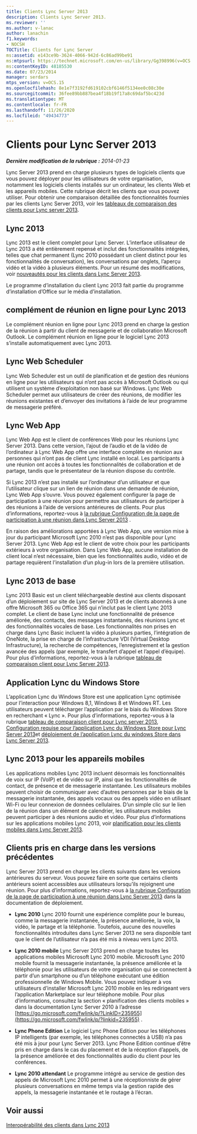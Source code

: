 ```yaml
---
title: Clients Lync Server 2013
description: Clients Lync Server 2013.
ms.reviewer: ''
ms.author: v-lanac
author: lanachin
f1.keywords:
- NOCSH
TOCTitle: Clients for Lync Server
ms:assetid: e143ce9b-3624-4066-942d-6c86ad99be91
ms:mtpsurl: https://technet.microsoft.com/en-us/library/Gg398996(v=OCS.15)
ms:contentKeyID: 48185530
ms.date: 07/23/2014
manager: serdars
mtps_version: v=OCS.15
ms.openlocfilehash: 8e1e7f3192fd619102cbf6146f5134ee0c08c30e
ms.sourcegitcommit: 36fee89bb887bea4f18b19f17a8c69daf5bc423d
ms.translationtype: MT
ms.contentlocale: fr-FR
ms.lasthandoff: 11/26/2020
ms.locfileid: "49434773"
---
```

# <a name="clients-for-lync-server-2013"></a>Clients pour Lync Server 2013

<div data-xmlns="http://www.w3.org/1999/xhtml">

<div class="topic" data-xmlns="http://www.w3.org/1999/xhtml" data-msxsl="urn:schemas-microsoft-com:xslt" data-cs="https://msdn.microsoft.com/">

<div data-asp="https://msdn2.microsoft.com/asp">



</div>

<div id="mainSection">

<div id="mainBody">

<span> </span>

_**Dernière modification de la rubrique :** 2014-01-23_

Lync Server 2013 prend en charge plusieurs types de logiciels clients que vous pouvez déployer pour les utilisateurs de votre organisation, notamment les logiciels clients installés sur un ordinateur, les clients Web et les appareils mobiles. Cette rubrique décrit les clients que vous pouvez utiliser. Pour obtenir une comparaison détaillée des fonctionnalités fournies par les clients Lync Server 2013, voir les [tableaux de comparaison des clients pour Lync server 2013](lync-server-2013-desktop-client-comparison-tables.md).

<div>

## <a name="lync-2013"></a>Lync 2013

Lync 2013 est le client complet pour Lync Server. L’interface utilisateur de Lync 2013 a été entièrement repensé et inclut des fonctionnalités intégrées, telles que chat permanent (Lync 2010 possédant un client distinct pour les fonctionnalités de conversation), les conversations par onglets, l’aperçu vidéo et la vidéo à plusieurs éléments. Pour un résumé des modifications, voir [nouveautés pour les clients dans Lync Server 2013](lync-server-2013-what-s-new-for-clients.md).

Le programme d’installation du client Lync 2013 fait partie du programme d’installation d’Office sur le média d’installation.

</div>

<div>

## <a name="online-meeting-add-in-for-lync-2013"></a>complément de réunion en ligne pour Lync 2013

Le complément réunion en ligne pour Lync 2013 prend en charge la gestion de la réunion à partir du client de messagerie et de collaboration Microsoft Outlook. Le complément réunion en ligne pour le logiciel Lync 2013 s’installe automatiquement avec Lync 2013.

</div>

<div>

## <a name="lync-web-scheduler"></a>Lync Web Scheduler

Lync Web Scheduler est un outil de planification et de gestion des réunions en ligne pour les utilisateurs qui n’ont pas accès à Microsoft Outlook ou qui utilisent un système d’exploitation non basé sur Windows. Lync Web Scheduler permet aux utilisateurs de créer des réunions, de modifier les réunions existantes et d’envoyer des invitations à l’aide de leur programme de messagerie préféré.

</div>

<div>

## <a name="lync-web-app"></a>Lync Web App

Lync Web App est le client de conférences Web pour les réunions Lync Server 2013. Dans cette version, l’ajout de l’audio et de la vidéo de l’ordinateur à Lync Web App offre une interface complète en réunion aux personnes qui n’ont pas de client Lync installé en local. Les participants à une réunion ont accès à toutes les fonctionnalités de collaboration et de partage, tandis que le présentateur de la réunion dispose du contrôle.

Si Lync 2013 n’est pas installé sur l’ordinateur d’un utilisateur et que l’utilisateur clique sur un lien de réunion dans une demande de réunion, Lync Web App s’ouvre. Vous pouvez également configurer la page de participation à une réunion pour permettre aux utilisateurs de participer à des réunions à l’aide de versions antérieures de clients. Pour plus d’informations, reportez-vous à [la rubrique Configuration de la page de participation à une réunion dans Lync Server 2013](lync-server-2013-configuring-the-meeting-join-page.md) .

En raison des améliorations apportées à Lync Web App, une version mise à jour du participant Microsoft Lync 2010 n’est pas disponible pour Lync Server 2013. Lync Web App est le client de votre choix pour les participants extérieurs à votre organisation. Dans Lync Web App, aucune installation de client local n’est nécessaire, bien que les fonctionnalités audio, vidéo et de partage requièrent l’installation d’un plug-in lors de la première utilisation.

</div>

<div>

## <a name="lync-2013-basic"></a>Lync 2013 de base

Lync 2013 Basic est un client téléchargeable destiné aux clients disposant d’un déploiement sur site de Lync Server 2013 et de clients abonnés à une offre Microsoft 365 ou Office 365 qui n’inclut pas le client Lync 2013 complet. Le client de base Lync inclut une fonctionnalité de présence améliorée, des contacts, des messages instantanés, des réunions Lync et des fonctionnalités vocales de base. Les fonctionnalités non prises en charge dans Lync Basic incluent la vidéo à plusieurs parties, l’intégration de OneNote, la prise en charge de l’infrastructure VDI (Virtual Desktop Infrastructure), la recherche de compétences, l’enregistrement et la gestion avancée des appels (par exemple, le transfert d’appel et l’appel d’équipe). Pour plus d’informations, reportez-vous à la rubrique [tableau de comparaison client pour Lync Server 2013](lync-server-2013-desktop-client-comparison-tables.md).

</div>

<div>

## <a name="lync-windows-store-app"></a>Application Lync du Windows Store

L’application Lync du Windows Store est une application Lync optimisée pour l’interaction pour Windows 8,1, Windows 8 et Windows RT. Les utilisateurs peuvent télécharger l’application par le biais du Windows Store en recherchant « Lync ». Pour plus d’informations, reportez-vous à la rubrique [tableau de comparaison client pour Lync server 2013](lync-server-2013-desktop-client-comparison-tables.md), [Configuration requise pour l’application Lync du Windows Store pour Lync Server 2013](lync-server-2013-lync-windows-store-app-requirements.md)et [déploiement de l’application Lync du windows Store dans Lync Server 2013](lync-server-2013-deploying-lync-windows-store-app.md).

</div>

<div>

## <a name="lync-2013-for-mobile-devices"></a>Lync 2013 pour les appareils mobiles

Les applications mobiles Lync 2013 incluent désormais les fonctionnalités de voix sur IP (VoIP) et de vidéo sur IP, ainsi que les fonctionnalités de contact, de présence et de messagerie instantanée. Les utilisateurs mobiles peuvent choisir de communiquer avec d’autres personnes par le biais de la messagerie instantanée, des appels vocaux ou des appels vidéo en utilisant Wi-Fi ou leur connexion de données cellulaires. D’un simple clic sur le lien de la réunion dans un élément de calendrier, les utilisateurs mobiles peuvent participer à des réunions audio et vidéo. Pour plus d’informations sur les applications mobiles Lync 2013, voir [planification pour les clients mobiles dans Lync Server 2013](lync-server-2013-planning-for-mobile-clients.md).

</div>

<div>

## <a name="supported-clients-from-previous-releases"></a>Clients pris en charge dans les versions précédentes

Lync Server 2013 prend en charge les clients suivants dans les versions antérieures du serveur. Vous pouvez faire en sorte que certains clients antérieurs soient accessibles aux utilisateurs lorsqu’ils rejoignent une réunion. Pour plus d’informations, reportez-vous à [la rubrique Configuration de la page de participation à une réunion dans Lync Server 2013](lync-server-2013-configuring-the-meeting-join-page.md) dans la documentation de déploiement.

  - **Lync 2010**   Lync 2010 fournit une expérience complète pour le bureau, comme la messagerie instantanée, la présence améliorée, la voix, la vidéo, le partage et la téléphonie. Toutefois, aucune des nouvelles fonctionnalités introduites dans Lync Server 2013 ne sera disponible tant que le client de l’utilisateur n’a pas été mis à niveau vers Lync 2013.

  - **Lync 2010 mobile**   Lync Server 2013 prend en charge toutes les applications mobiles Microsoft Lync 2010 mobile. Microsoft Lync 2010 mobile fournit la messagerie instantanée, la présence améliorée et la téléphonie pour les utilisateurs de votre organisation qui se connectent à partir d’un smartphone ou d’un téléphone exécutant une édition professionnelle de Windows Mobile. Vous pouvez indiquer à vos utilisateurs d’installer Microsoft Lync 2010 mobile en les redirigeant vers l’application Marketplace sur leur téléphone mobile. Pour plus d’informations, consultez la section « planification des clients mobiles » dans la documentation Lync Server 2010 à l’adresse [https://go.microsoft.com/fwlink/p/?LinkID=235955](https://go.microsoft.com/fwlink/p/?linkid=235955) .

  - **Lync Phone Edition**   Le logiciel Lync Phone Edition pour les téléphones IP intelligents (par exemple, les téléphones connectés à USB) n’a pas été mis à jour pour Lync Server 2013. Lync Phone Edition continue d’être pris en charge dans le cas du placement et de la réception d’appels, de la présence améliorée et des fonctionnalités audio du client pour les conférences.

  - **Lync 2010 attendant**   Le programme intégré au service de gestion des appels de Microsoft Lync 2010 permet à une réceptionniste de gérer plusieurs conversations en même temps via la gestion rapide des appels, la messagerie instantanée et le routage à l’écran.

</div>

<div>

## <a name="see-also"></a>Voir aussi


[Interopérabilité des clients dans Lync 2013](lync-server-2013-client-interoperability-in-lync-2013.md)  
  

</div>

</div>

<span> </span>

</div>

</div>

</div>

